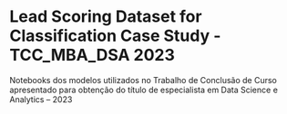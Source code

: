 # Lead Scoring Dataset for Classification Case Study - TCC_MBA_DSA 2023
Notebooks dos modelos utilizados no Trabalho de Conclusão de Curso apresentado para obtenção do título de especialista em Data Science e Analytics – 2023
